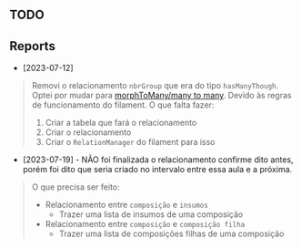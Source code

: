 ## TODO


## Reports

- [2023-07-12]
> Removi o relacionamento `nbrGroup` que era do tipo `hasManyThough`. Optei por mudar para [morphToMany/many to many](https://laravel.com/docs/10.x/eloquent-relationships#many-to-many-polymorphic-relations).
> Devido às regras de funcionamento do filament.
> O que falta fazer:
> 1. Criar a tabela que fará o relacionamento
> 2. Criar o relacionamento
> 3. Criar o `RelationManager` do filament para isso

- [2023-07-19] - NÃO foi finalizada o relacionamento confirme dito antes, porém foi dito que seria criado no intervalo entre essa aula e a próxima.
> O que precisa ser feito:
> - Relacionamento entre `composição` e `insumos`
>    - Trazer uma lista de insumos de uma composição
> - Relacionamento entre `composição` e `composição filha`
>    - Trazer uma lista de composições filhas de uma composição
